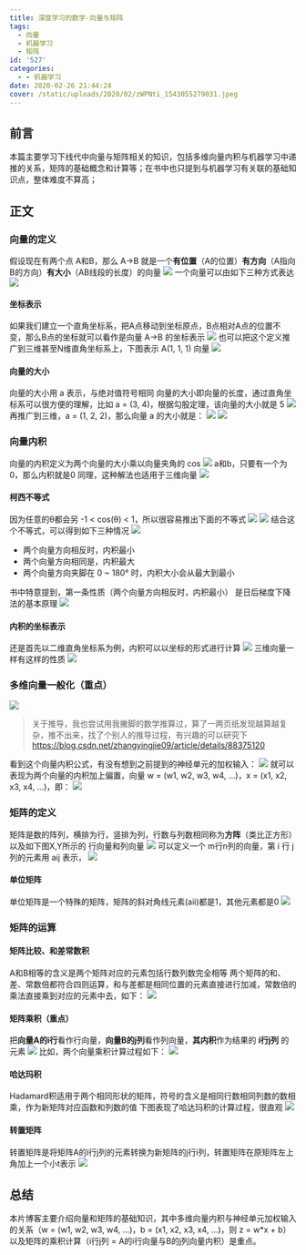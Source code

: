 ```yaml
---
title: 深度学习的数学-向量与矩阵
tags:
  - 向量
  - 机器学习
  - 矩阵
id: '527'
categories:
  - - 机器学习
date: 2020-02-26 21:44:24
cover: /static/uploads/2020/02/zWPNti_1543055279031.jpeg
---
```




## 前言

本篇主要学习下线代中向量与矩阵相关的知识，包括多维向量内积与机器学习中递推的关系，矩阵的基础概念和计算等；在书中也只提到与机器学习有关联的基础知识点，整体难度不算高；

## 正文

### 向量的定义

假设现在有两个点 A和B，那么 A->B 就是一个**有位置**（A的位置）**有方向**（A指向B的方向）**有大小**（AB线段的长度）的向量 [![](/static/uploads/2020/02/71fcf9abe4cf84ccdf69198ee36452be.png)](/static/uploads/2020/02/71fcf9abe4cf84ccdf69198ee36452be.png) 一个向量可以由如下三种方式表达 [![](/static/uploads/2020/02/5eae25838ca2d51298397b331f3dcd95.png)](/static/uploads/2020/02/5eae25838ca2d51298397b331f3dcd95.png)

#### 坐标表示

如果我们建立一个直角坐标系，把A点移动到坐标原点，B点相对A点的位置不变，那么B点的坐标就可以看作是向量 A->B 的坐标表示 [![](/static/uploads/2020/02/9dc05c87e6d85424c9dafb5923d78d82.png)](/static/uploads/2020/02/9dc05c87e6d85424c9dafb5923d78d82.png) 也可以把这个定义推广到三维甚至N维直角坐标系上，下图表示 A(1, 1, 1) 向量 [![](/static/uploads/2020/02/985fc8e016335ab5e75cc5ab7310ec7c.png)](/static/uploads/2020/02/985fc8e016335ab5e75cc5ab7310ec7c.png)

#### 向量的大小

向量的大小用 a 表示，与绝对值符号相同 向量的大小即向量的长度，通过直角坐标系可以很方便的理解，比如 a = (3, 4)，根据勾股定理，该向量的大小就是 5 [![](/static/uploads/2020/02/eebd483f2154a38c1a629abb68e290f4.png)](/static/uploads/2020/02/eebd483f2154a38c1a629abb68e290f4.png) 再推广到三维，a = (1, 2, 2)，那么向量 a 的大小就是： [![](/static/uploads/2020/02/8e41f1fd1b9b902f1acb977167f7b704.png)](/static/uploads/2020/02/8e41f1fd1b9b902f1acb977167f7b704.png) [![](/static/uploads/2020/02/b80cf4d035409a3f04f44ea88e121fc2.png)](/static/uploads/2020/02/b80cf4d035409a3f04f44ea88e121fc2.png)

### 向量内积

向量的内积定义为两个向量的大小乘以向量夹角的 cos [![](/static/uploads/2020/02/3adbe84110de2eb8aec197b121aaaeed.png)](/static/uploads/2020/02/3adbe84110de2eb8aec197b121aaaeed.png) a和b，只要有一个为0，那么内积就是0 同理，这种解法也适用于三维向量 [![](/static/uploads/2020/02/633f2e284855ccfe75ec2c866da93599.png)](/static/uploads/2020/02/633f2e284855ccfe75ec2c866da93599.png)

#### 柯西不等式

因为任意的θ都会另 -1 < cos(θ) < 1，所以很容易推出下面的不等式 [![](/static/uploads/2020/02/fa8a9531d9237ac930c4ed8fa52d5948.png)](/static/uploads/2020/02/fa8a9531d9237ac930c4ed8fa52d5948.png) [![](/static/uploads/2020/02/c49c95822909e699acfca2adce0cdbb9.png)](/static/uploads/2020/02/c49c95822909e699acfca2adce0cdbb9.png) 结合这个不等式，可以得到如下三种情况 [![](/static/uploads/2020/02/5edb3c5e8e9b1bcb6dad9e807a8e299d.png)](/static/uploads/2020/02/5edb3c5e8e9b1bcb6dad9e807a8e299d.png)

*   两个向量方向相反时，内积最小
*   两个向量方向相同是，内积最大
*   两个向量方向夹脚在 0 ~ 180° 时，内积大小会从最大到最小

书中特意提到，第一条性质（两个向量方向相反时，内积最小） 是日后梯度下降法的基本原理 [![](/static/uploads/2020/02/dfd75925865f3209460b5497e6dc9045.png)](/static/uploads/2020/02/dfd75925865f3209460b5497e6dc9045.png)

#### 内积的坐标表示

还是首先以二维直角坐标系为例，内积可以以坐标的形式进行计算 [![](/static/uploads/2020/02/e3bc35d08d0db9e3bead1c576531fd20.png)](/static/uploads/2020/02/e3bc35d08d0db9e3bead1c576531fd20.png) 三维向量一样有这样的性质 [![](/static/uploads/2020/02/d888ad0529ce9a4fbb313a34e108e287.png)](/static/uploads/2020/02/d888ad0529ce9a4fbb313a34e108e287.png)

### 多维向量一般化（重点）

[![](/static/uploads/2020/02/e0000b6558885945cf7c390d9c5ea14c.png)](/static/uploads/2020/02/e0000b6558885945cf7c390d9c5ea14c.png)

> 关于推导，我也尝试用我撇脚的数学推算过，算了一两页纸发现越算越复杂，推不出来，找了个别人的推导过程，有兴趣的可以研究下 https://blog.csdn.net/zhangyingjie09/article/details/88375120

看到这个向量内积公式，有没有想到之前提到的神经单元的加权输入： [![](/static/uploads/2020/02/a91264ac5dc6e42f7cc5abba14738c89.png)](/static/uploads/2020/02/a91264ac5dc6e42f7cc5abba14738c89.png) 就可以表现为两个向量的内积加上偏置，向量 w = (w1, w2, w3, w4, ...)，x = (x1, x2, x3, x4, ...)，即： [![](/static/uploads/2020/02/16524812f6b8be480b6dab3de161fd7f.png)](/static/uploads/2020/02/16524812f6b8be480b6dab3de161fd7f.png)

### 矩阵的定义

矩阵是数的阵列，横排为行，竖排为列，行数与列数相同称为**方阵**（类比正方形） 以及如下图X,Y所示的 行向量和列向量 [![](/static/uploads/2020/02/5a157249ae30df526ab61bc1bae971e5.png)](/static/uploads/2020/02/5a157249ae30df526ab61bc1bae971e5.png) 可以定义一个 m行n列的向量，第 i 行 j 列的元素用 aij 表示， [![](/static/uploads/2020/02/c5a4aadb6e5914eca1b00ebfaceba22b.png)](/static/uploads/2020/02/c5a4aadb6e5914eca1b00ebfaceba22b.png)

#### 单位矩阵

单位矩阵是一个特殊的矩阵，矩阵的斜对角线元素(aii)都是1，其他元素都是0 [![](/static/uploads/2020/02/168d1ecbdf5f3d22d37ba15981087de5.png)](/static/uploads/2020/02/168d1ecbdf5f3d22d37ba15981087de5.png)

### 矩阵的运算

#### 矩阵比较、和差常数积

A和B相等的含义是两个矩阵对应的元素包括行数列数完全相等 两个矩阵的和、差、常数倍都符合四则运算，和与差都是相同位置的元素直接进行加减，常数倍的乘法直接乘到对应的元素中去，如下： [![](/static/uploads/2020/02/33844b120320569680c367382817b80d.png)](/static/uploads/2020/02/33844b120320569680c367382817b80d.png)

#### 矩阵乘积（重点）

把**向量A的i行**看作行向量，**向量B的j列**看作列向量，**其内积**作为结果的 **i行j列** 的元素 [![](/static/uploads/2020/02/a447cc6278ae257e1687b27e11f17daf.png)](/static/uploads/2020/02/a447cc6278ae257e1687b27e11f17daf.png) 比如，两个向量乘积计算过程如下： [![](/static/uploads/2020/02/a222c96bf0b5f0a2aea4fd8473ac1b1e.png)](/static/uploads/2020/02/a222c96bf0b5f0a2aea4fd8473ac1b1e.png)

#### 哈达玛积

Hadamard积适用于两个相同形状的矩阵，符号的含义是相同行数相同列数的数相乘，作为新矩阵对应函数和列数的值 下图表现了哈达玛积的计算过程，很直观 [![](/static/uploads/2020/02/6a7e83e16e31ab8bf95a9a372bb56ccc.png)](/static/uploads/2020/02/6a7e83e16e31ab8bf95a9a372bb56ccc.png)

#### 转置矩阵

转置矩阵是将矩阵A的i行j列的元素转换为新矩阵的j行i列，转置矩阵在原矩阵左上角加上一个小t表示 [![](/static/uploads/2020/02/2dbc8abbdac3f682df11ca709a798b78.png)](/static/uploads/2020/02/2dbc8abbdac3f682df11ca709a798b78.png)

## 总结

本片博客主要介绍向量和矩阵的基础知识，其中多维向量内积与神经单元加权输入的关系（w = (w1, w2, w3, w4, ...)，b = (x1, x2, x3, x4, ...)，则 z = w\*x + b）以及矩阵的乘积计算（i行j列 = A的i行向量与B的j列向量内积）是重点。